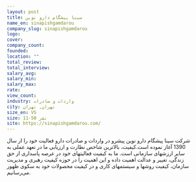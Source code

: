 ```yaml
---
layout: post
title: سینا پیشگام دارو نوین
name_en: sinapishgamdarou
company_slug: sinapishgamdarou
logo: 
cover: 
company_count:
founded:
location: ""
total_review: 
total_interview: 
salary_avg: 
salary_min: 
salary_max: 
rate: 
view_count: 
industry: واردات و صادرات
city: تهران, تهران
size_en: VS
size: 11-50 نفر
site: https://sinapishgamdarou.com/
---
```


شرکت سینا پیشگام دارو نوین پیشرو در واردات و صادرات دارو فعالیت خود را از سال 1390 آغاز نموده است.کیفیت، بالاترین شاخص نظارت و ارزیابی ما در تعهد عملی به سایر ارزشهای سازمانی است. ما به کیفیت فعالیتهای خود در عرصه پاسداری از حق زندگی، تغییر و عدالت اهمیت داده و این اهمیت را در حوزه کیفیت رهبری و مدیریت سازمان، کیفیت روشها و سیستمهای کاری و در کیفیت محصولات خود به سکوی ظهور می‌رسانیم.

